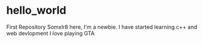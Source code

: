# hello_world
First Repository
Somxlr8 here, I'm a newbie. I have started learning c++ and web devlopment 
I love playing GTA

